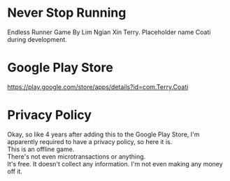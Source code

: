 # Never Stop Running
Endless Runner Game By Lim Ngian Xin Terry. Placeholder name Coati during development.  

# Google Play Store
https://play.google.com/store/apps/details?id=com.Terry.Coati  

# Privacy Policy
Okay, so like 4 years after adding this to the Google Play Store, I'm apparently required to have a privacy policy, so here it is.  
This is an offline game.  
There's not even microtransactions or anything.  
It's free. It doesn't collect any information. I'm not even making any money off it.  
